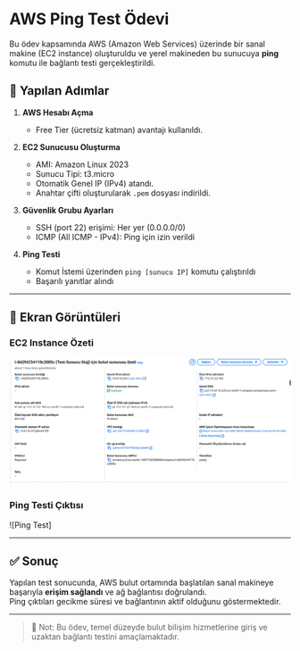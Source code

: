 # AWS Ping Test Ödevi

Bu ödev kapsamında AWS (Amazon Web Services) üzerinde bir sanal makine (EC2 instance) oluşturuldu ve yerel makineden bu sunucuya **ping** komutu ile bağlantı testi gerçekleştirildi.

## 🔧 Yapılan Adımlar

1. **AWS Hesabı Açma**
   - Free Tier (ücretsiz katman) avantajı kullanıldı.

2. **EC2 Sunucusu Oluşturma**
   - AMI: Amazon Linux 2023
   - Sunucu Tipi: t3.micro
   - Otomatik Genel IP (IPv4) atandı.
   - Anahtar çifti oluşturularak `.pem` dosyası indirildi.

3. **Güvenlik Grubu Ayarları**
   - SSH (port 22) erişimi: Her yer (0.0.0.0/0)
   - ICMP (All ICMP - IPv4): Ping için izin verildi

4. **Ping Testi**
   - Komut İstemi üzerinden `ping [sunucu IP]` komutu çalıştırıldı
   - Başarılı yanıtlar alındı

---

## 📸 Ekran Görüntüleri

### EC2 Instance Özeti

![EC2 Instance](screenshots/ec2-instance-summary.png)



### Ping Testi Çıktısı

![Ping Test]

---

## ✅ Sonuç

Yapılan test sonucunda, AWS bulut ortamında başlatılan sanal makineye başarıyla **erişim sağlandı** ve ağ bağlantısı doğrulandı.  
Ping çıktıları gecikme süresi ve bağlantının aktif olduğunu göstermektedir.

---

> 🧠 Not: Bu ödev, temel düzeyde bulut bilişim hizmetlerine giriş ve uzaktan bağlantı testini amaçlamaktadır.
